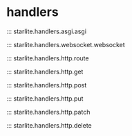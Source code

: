 # handlers

::: starlite.handlers.asgi.asgi

::: starlite.handlers.websocket.websocket

::: starlite.handlers.http.route

::: starlite.handlers.http.get

::: starlite.handlers.http.post

::: starlite.handlers.http.put

::: starlite.handlers.http.patch

::: starlite.handlers.http.delete

